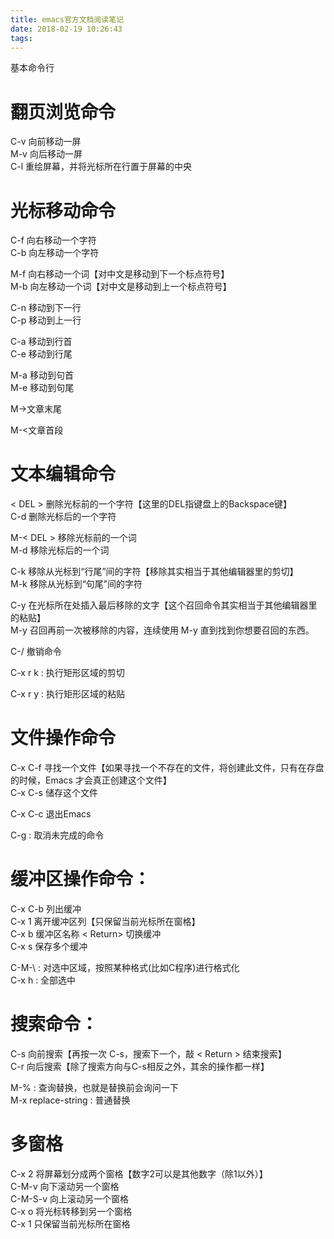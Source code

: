```yaml
---
title: emacs官方文档阅读笔记
date: 2018-02-19 10:26:43
tags:
---
```

基本命令行
<!-- more -->
# 翻页浏览命令

C-v	向前移动一屏  
M-v	向后移动一屏  
C-l	重绘屏幕，并将光标所在行置于屏幕的中央  

# 光标移动命令

C-f	向右移动一个字符  
C-b	向左移动一个字符  

M-f	向右移动一个词【对中文是移动到下一个标点符号】  
M-b	向左移动一个词【对中文是移动到上一个标点符号】  

C-n	移动到下一行  
C-p	移动到上一行  

C-a	移动到行首  
C-e	移动到行尾  

M-a	移动到句首  
M-e	移动到句尾

M->文章末尾

M-<文章首段

# 文本编辑命令

< DEL >	删除光标前的一个字符【这里的DEL指键盘上的Backspace键】  
C-d	删除光标后的一个字符  

M-< DEL >	移除光标前的一个词  
M-d	移除光标后的一个词  

C-k	移除从光标到“行尾”间的字符【移除其实相当于其他编辑器里的剪切】  
M-k	移除从光标到“句尾”间的字符  

C-y	在光标所在处插入最后移除的文字【这个召回命令其实相当于其他编辑器里的粘贴】  
M-y	召回再前一次被移除的内容，连续使用 M-y 直到找到你想要召回的东西。  

C-/	撤销命令  

C-x r k : 执行矩形区域的剪切  

C-x r y : 执行矩形区域的粘贴  

# 文件操作命令

C-x C-f	寻找一个文件【如果寻找一个不存在的文件，将创建此文件，只有在存盘的时候，Emacs 才会真正创建这个文件】  
C-x C-s	储存这个文件  

C-x C-c	退出Emacs  

C-g : 取消未完成的命令  

# 缓冲区操作命令：  

C-x C-b	列出缓冲  
C-x 1	离开缓冲区列【只保留当前光标所在窗格】  
C-x b	缓冲区名称 < Return> 	切换缓冲  
C-x s	保存多个缓冲  

C-M-\ : 对选中区域，按照某种格式(比如C程序)进行格式化  
C-x h : 全部选中  

# 搜索命令：

C-s	向前搜索【再按一次 C-s，搜索下一个，敲 < Return > 结束搜索】  
C-r	向后搜索【除了搜索方向与C-s相反之外，其余的操作都一样】  

M-% : 查询替换，也就是替换前会询问一下  
M-x replace-string : 普通替换  

# 多窗格

C-x 2	将屏幕划分成两个窗格【数字2可以是其他数字（除1以外）】  
C-M-v	向下滚动另一个窗格  
C-M-S-v	向上滚动另一个窗格  
C-x o	将光标转移到另一个窗格  
C-x 1	只保留当前光标所在窗格  